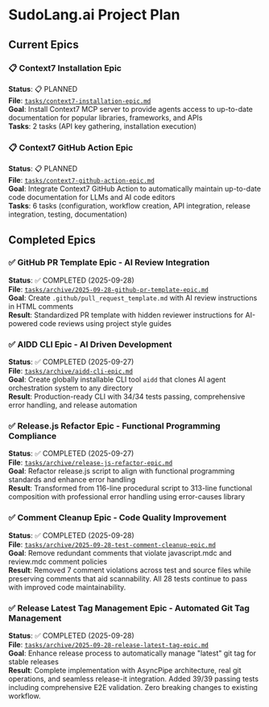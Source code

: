 # SudoLang.ai Project Plan

## Current Epics

### 📋 Context7 Installation Epic

**Status**: 📋 PLANNED  
**File**: [`tasks/context7-installation-epic.md`](./tasks/context7-installation-epic.md)  
**Goal**: Install Context7 MCP server to provide agents access to up-to-date documentation for popular libraries, frameworks, and APIs  
**Tasks**: 2 tasks (API key gathering, installation execution)

### 📋 Context7 GitHub Action Epic

**Status**: 📋 PLANNED  
**File**: [`tasks/context7-github-action-epic.md`](./tasks/context7-github-action-epic.md)  
**Goal**: Integrate Context7 GitHub Action to automatically maintain up-to-date code documentation for LLMs and AI code editors  
**Tasks**: 6 tasks (configuration, workflow creation, API integration, release integration, testing, documentation)

## Completed Epics

### ✅ GitHub PR Template Epic - AI Review Integration

**Status**: ✅ COMPLETED (2025-09-28)  
**File**: [`tasks/archive/2025-09-28-github-pr-template-epic.md`](./tasks/archive/2025-09-28-github-pr-template-epic.md)  
**Goal**: Create `.github/pull_request_template.md` with AI review instructions in HTML comments  
**Result**: Standardized PR template with hidden reviewer instructions for AI-powered code reviews using project style guides

### ✅ AIDD CLI Epic - AI Driven Development

**Status**: ✅ COMPLETED (2025-09-27)  
**File**: [`tasks/archive/aidd-cli-epic.md`](./tasks/archive/aidd-cli-epic.md)  
**Goal**: Create globally installable CLI tool `aidd` that clones AI agent orchestration system to any directory  
**Result**: Production-ready CLI with 34/34 tests passing, comprehensive error handling, and release automation

### ✅ Release.js Refactor Epic - Functional Programming Compliance

**Status**: ✅ COMPLETED (2025-09-27)  
**File**: [`tasks/archive/release-js-refactor-epic.md`](./tasks/archive/release-js-refactor-epic.md)  
**Goal**: Refactor release.js script to align with functional programming standards and enhance error handling  
**Result**: Transformed from 116-line procedural script to 313-line functional composition with professional error handling using error-causes library

### ✅ Comment Cleanup Epic - Code Quality Improvement

**Status**: ✅ COMPLETED (2025-09-28)  
**File**: [`tasks/archive/2025-09-28-test-comment-cleanup-epic.md`](./tasks/archive/2025-09-28-test-comment-cleanup-epic.md)  
**Goal**: Remove redundant comments that violate javascript.mdc and review.mdc comment policies  
**Result**: Removed 7 comment violations across test and source files while preserving comments that aid scannability. All 28 tests continue to pass with improved code maintainability.

### ✅ Release Latest Tag Management Epic - Automated Git Tag Management

**Status**: ✅ COMPLETED (2025-09-28)  
**File**: [`tasks/archive/2025-09-28-release-latest-tag-epic.md`](./tasks/archive/2025-09-28-release-latest-tag-epic.md)  
**Goal**: Enhance release process to automatically manage "latest" git tag for stable releases  
**Result**: Complete implementation with AsyncPipe architecture, real git operations, and seamless release-it integration. Added 39/39 passing tests including comprehensive E2E validation. Zero breaking changes to existing workflow.
